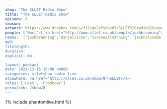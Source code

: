 ```yaml
---
show: 'The SLLET Radio Show'
title: "The SLLET Radio Show"
episode: 8
season: 
artwork: https://www.dropbox.com/s/fi1cge2efs8xx05/SLLET%20radio%20square.png?raw=1
people: ['Host':['<a href="http://www.sllet.co.uk/people/joshbrunning">Josh Brunning</a>', '<a href="http://www.sllet.co.uk/people/danjellicoe">Dan Jellicoe</a>'], 'Guests': ['<a href="http://www.sllet.co.uk/people/jackholcombe">Jack Holcombe</a>','<a href="http://www.sllet.co.uk/people/luxoneillmanning">Lux O'Neill-Manning</a>']]
names:  ['joshbrunning','danjellicoe','luxoneillmanning','jackholcombe']
mp3: 
filelength: 
duration: 
explicit: No

layout: podcast
date: 2021-12-15 15:00 +0000
categories: slletshow radio live
elsewhere: <a href="http://sllet.co.uk/show/8">SLLET</a>
roles: ['Host', 'Producer']
permalink: /show/8
---
```


{% include phantomlive.html %}
